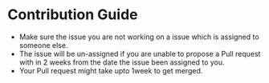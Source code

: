 # Contribution Guide
- Make sure the issue you are not working on a issue which is assigned to someone else.
- The issue will be un-assigned if you are unable to propose a Pull request with in 2 weeks from the date the issue been assigned to you.
- Your Pull request might take upto 1week to get merged.
